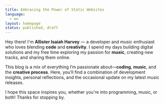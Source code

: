 ```yaml
---
title: Embracing the Power of Static Websites
language:
  - en
layout: homepage
status: published, draft
---
```

 Hey there! I'm **Allister Isaiah Harvey** — a developer and music enthusiast who loves blending **code** and **creativity**. I spend my days building digital solutions and my free time exploring my passion for **music**, creating new tracks, and sharing them online.

This blog is a mix of everything I’m passionate about—**coding**, **music**, and the **creative process**. Here, you’ll find a combination of development insights, personal reflections, and the occasional update on my latest music releases.

I hope this space inspires you, whether you're into programming, music, or both! Thanks for stopping by.
